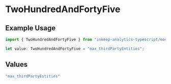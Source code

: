 # TwoHundredAndFortyFive

## Example Usage

```typescript
import { TwoHundredAndFortyFive } from "inkeep-analytics-typescript/models/operations";

let value: TwoHundredAndFortyFive = "max_thirdPartyEntities";
```

## Values

```typescript
"max_thirdPartyEntities"
```